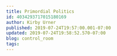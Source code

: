 ```yaml
---
title: Primordial Politics
id: 4034293717015180169
author: Kirby Urner
published: 2019-07-24T19:57:00.001-07:00
updated: 2019-07-24T19:58:52.570-07:00
blog: control_room
tags: 
---
```


